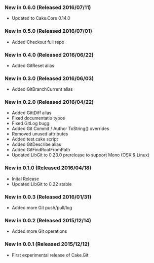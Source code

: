 ### New in 0.6.0 (Released 2016/07/11)
* Updated to Cake.Core 0.14.0
### New in 0.5.0 (Released 2016/07/01)
* Added Checkout full repo
### New in 0.4.0 (Released 2016/06/22)
* Added GitReset alias
### New in 0.3.0 (Released 2016/06/03)
* Added GitBranchCurrent alias
### New in 0.2.0 (Released 2016/04/22)
* Added GittDiff alias
* Fixed documentatio typos
* Fixed GitLog bugg
* Added Git Commit / Author ToString() overrides
* Removed unused attributes
* Added test.cake script
* Added GitDescribe alias
* Added GitFindRootFromPath
* Updated LibGit to 0.23.0 prerelease to support Mono (OSX & Linux)
### New in 0.1.0 (Released 2016/04/18)
* Inital Release
* Updated LibGit to 0.22 stable
### New in 0.0.3 (Released 2016/01/31)
* Added more Git push/pull/log
### New in 0.0.2 (Released 2015/12/14)
* Added more Git operations
### New in 0.0.1 (Released 2015/12/12)
* First experimental release of Cake.Git